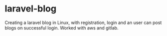 # laravel-blog
Creating a laravel blog in Linux, with registration, login and an user can post blogs on successful login. Worked with aws and gitlab.
